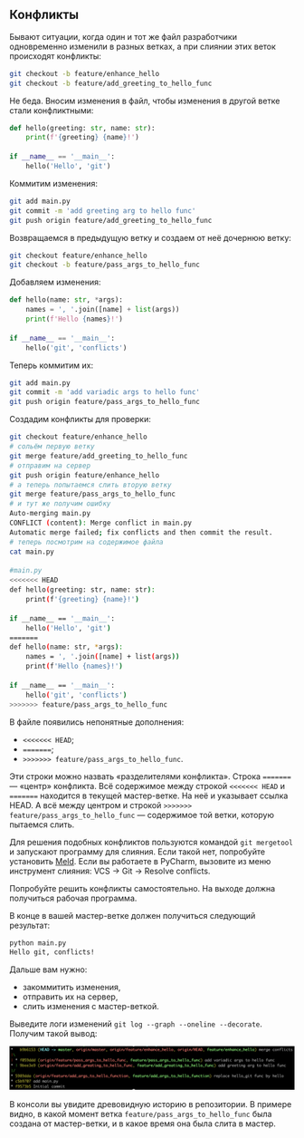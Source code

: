 ## Конфликты

Бывают ситуации, когда один и тот же файл разработчики одновременно изменили в разных ветках, а при слиянии этих веток происходят конфликты: 

```bash
git checkout -b feature/enhance_hello
git checkout -b feature/add_greeting_to_hello_func

```

Не беда. Вносим изменения в файл, чтобы изменения в другой ветке стали конфликтными:

```python
def hello(greeting: str, name: str):
    print(f'{greeting} {name}!')

if __name__ == '__main__':
    hello('Hello', 'git')
```

Коммитим изменения:

```bash
git add main.py
git commit -m 'add greeting arg to hello func'
git push origin feature/add_greeting_to_hello_func
```

Возвращаемся в предыдущую ветку и создаем от неё дочернюю ветку:

```bash
git checkout feature/enhance_hello
git checkout -b feature/pass_args_to_hello_func
```

Добавляем изменения:

```python
def hello(name: str, *args):
    names = ', '.join([name] + list(args))
    print(f'Hello {names}!')

if __name__ == '__main__':
    hello('git', 'conflicts')

```

Теперь коммитим их:

```bash
git add main.py
git commit -m 'add variadic args to hello func'
git push origin feature/pass_args_to_hello_func
```

Создадим конфликты для проверки:

```bash
git checkout feature/enhance_hello
# сольём первую ветку
git merge feature/add_greeting_to_hello_func
# отправим на сервер
git push origin feature/enhance_hello
# а теперь попытаемся слить вторую ветку
git merge feature/pass_args_to_hello_func
# и тут же получим ошибку
Auto-merging main.py
CONFLICT (content): Merge conflict in main.py
Automatic merge failed; fix conflicts and then commit the result.
# теперь посмотрим на содержимое файла 
cat main.py

#main.py
<<<<<<< HEAD
def hello(greeting: str, name: str):
    print(f'{greeting} {name}!')

if __name__ == '__main__':
    hello('Hello', 'git')
=======
def hello(name: str, *args):
    names = ', '.join([name] + list(args))
    print(f'Hello {names}!')

if __name__ == '__main__':
    hello('git', 'conflicts')
>>>>>>> feature/pass_args_to_hello_func
```

В файле появились непонятные дополнения: 

- `<<<<<<< HEAD`;
- `=======`;
- `>>>>>>> feature/pass_args_to_hello_func`.

Эти строки можно назвать «разделителями конфликта». Строка `=======` — «центр» конфликта. Всё содержимое между строкой `<<<<<<< HEAD` и `=======` находится в текущей мастер-ветке. На неё и указывает ссылка HEAD. А всё между центром и строкой `>>>>>>> feature/pass_args_to_hello_func` — содержимое  той ветки, которую пытаемся слить.

Для решения подобных конфликтов пользуются командой `git mergetool` и запускают программу для слияния. Если такой нет, попробуйте установить [Meld](https://meldmerge.org). Если вы работаете в PyCharm, вызовите из меню инструмент слияния:  VCS → Git → Resolve conflicts. 

Попробуйте решить конфликты самостоятельно. На выходе должна получиться рабочая программа.

В конце в вашей мастер-ветке должен получиться следующий результат:

```bash
python main.py
Hello git, conflicts!
```

Дальше вам нужно:

- закоммитить изменения,
- отправить их на сервер,
- слить изменения с мастер-веткой.

Выведите логи изменений `git log --graph --oneline --decorate`. Получим такой вывод:

![conflict](pictures/4_1_conflict.png)

В консоли вы увидите древовидную историю в репозитории. В примере видно, в какой момент ветка `feature/pass_args_to_hello_func` была создана от мастер-ветки, и в какое время она была слита в мастер.